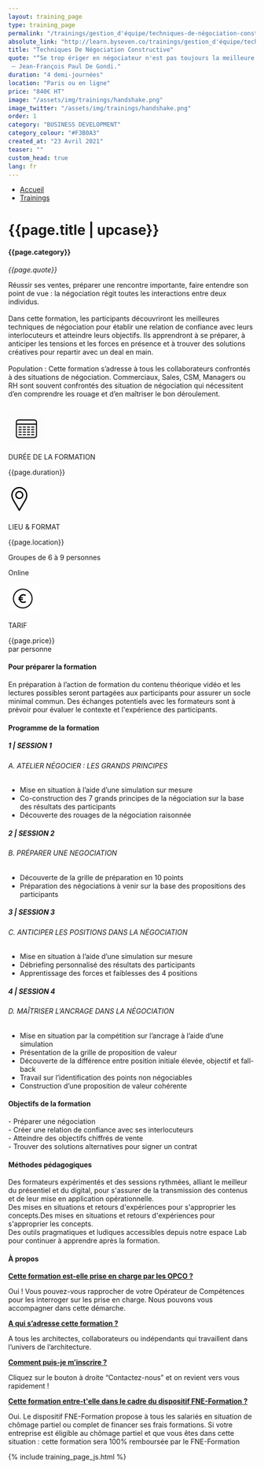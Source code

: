 ```yaml
---
layout: training_page
type: training_page
permalink: "/trainings/gestion_d'équipe/techniques-de-négociation-constructive"
absolute_link: "http://learn.byseven.co/trainings/gestion_d'équipe/techniques-de-négociation-constructive"
title: "Techniques De Négociation Constructive"
quote: "“Se trop ériger en négociateur n'est pas toujours la meilleure qualité pour la négociation.”
 – Jean-François Paul De Gondi."
duration: "4 demi-journées"
location: "Paris ou en ligne"
price: "840€ HT"
image: "/assets/img/trainings/handshake.png"
image_twitter: "/assets/img/trainings/handshake.png"
order: 1
category: "BUSINESS DEVELOPMENT"
category_colour: "#F3B0A3"
created_at: "23 Avril 2021"
teaser: ""
custom_head: true
lang: fr
---
```


<div class="trainings-breadcrumb">
  <nav aria-label="Breadcrumb" class="breadcrumb">
    <ul>
        <li><a href="/">Accueil</a></li>
        <li><a href="/trainings">Trainings</a></li>
    </ul>
  </nav>
</div>
<div class="training-page-main">
  <div class="training-page-main-banner">
    <div class="training-page-main-banner-left">
      <div>
        <h1 class="training-page-main-banner-left-title">{{page.title | upcase}}</h1>
        <h4 class="training-page-main-banner-left-category" style="background: {{page.category_colour}};">{{page.category}}</h4>
        <p class="training-page-main-banner-left-quote"><em>{{page.quote}}</em></p>
      </div>
      <p class="training-page-main-banner-left-description">Réussir ses ventes, préparer une rencontre importante, faire entendre son point de vue : la négociation régit toutes les interactions entre deux individus.<br><br>
      Dans cette formation, les participants découvriront les meilleures techniques de négociation pour établir une relation de confiance avec leurs interlocuteurs et atteindre leurs objectifs. Ils apprendront à se préparer, à anticiper les tensions et les forces en présence et à trouver des solutions créatives pour repartir avec un deal en main.<br><br><span>Population :</span> Cette formation s’adresse à tous les collaborateurs confrontés à des situations de négociation. Commerciaux, Sales, CSM, Managers ou RH sont souvent confrontés  des situation de négociation qui nécessitent d’en comprendre les rouage et d’en  maîtriser le bon déroulement.
      </p>
    </div>
    <div class="training-page-main-banner-right">
      <img src="{{page.image}}" alt="">
    </div>
  </div>
</div>
<div class="training-page-infos" style="background: {{page.category_colour}};">
  <div class="training-pages-infos-date">
    <img src="/assets/img/PICTO_DATE.png" alt="" class='training-page-picto'>
    <div class="traning-pages-info-text">
        <p>DURÉE DE LA FORMATION</p>
        <p>{{page.duration}}</p>
    </div>
  </div>
  <div class="training-pages-infos-place">
    <img src="/assets/img/PICTO_LIEU.png" alt="" class='training-page-picto'>
    <div class="traning-pages-info-text">
        <p>LIEU & FORMAT</p>
        <p>{{page.location}}</p>
        <p>Groupes de 6 à 9 personnes</p>
        <p>Online</p>
    </div>
  </div>
  <div class="training-pages-infos-price">
    <img src="/assets/img/PICTO_TARIFS.png" alt="" class='training-page-picto'>
    <div class="traning-pages-info-text">
        <p class="align">TARIF</p>
        <p>{{page.price}} <br>par personne</p>
    </div>
  </div>
</div>
<div class="training-page-main-description">
  <div class="training-page-main-description-left" >
    <h4 style="text-decoration-color: {{page.category_colour}};">Pour préparer la formation</h4>
    <p>En préparation à l’action de formation du contenu théorique vidéo et les lectures possibles seront partagées aux participants pour assurer un socle minimal commun. Des échanges potentiels avec les formateurs sont à prévoir pour évaluer le contexte et l'expérience des participants.</p>
    <h4 style="text-decoration-color: {{page.category_colour}};">Programme de la formation</h4>
    <h5 style="color: {{page.category_colour}};">1 | SESSION 1</h5>
    <h6>A. ATELIER NÉGOCIER : LES GRANDS PRINCIPES</h6>
    <ul>
      <li>Mise en situation à l’aide d’une simulation sur mesure</li>
      <li>Co-construction des 7 grands principes de la négociation sur la base des résultats des participants</li>
      <li>Découverte des rouages de la négociation raisonnée</li>
    </ul>
    <h5 style="color: {{page.category_colour}};">2 | SESSION 2</h5>
    <h6>B. PRÉPARER UNE NEGOCIATION</h6>
    <ul>
      <li>Découverte de la grille de préparation en 10 points</li>
      <li>Préparation des négociations à venir sur la base des propositions des participants</li>
    </ul>
    <h5 style="color: {{page.category_colour}};">3 | SESSION 3</h5>
    <h6>C. ANTICIPER LES POSITIONS DANS LA NÉGOCIATION</h6>
    <ul>
      <li>Mise en situation à l’aide d’une simulation sur mesure</li>
      <li>Débriefing personnalisé des résultats des participants</li>
      <li>Apprentissage des forces et faiblesses des 4 positions</li>
    </ul>
    <h5 style="color: {{page.category_colour}};">4 | SESSION 4</h5>
    <h6>D. MAÎTRISER L’ANCRAGE DANS LA NÉGOCIATION</h6>
    <ul>
      <li>Mise en situation par la compétition sur l’ancrage à l’aide d’une simulation</li>
      <li>Présentation de la grille de proposition de valeur</li>
      <li>Découverte de la différence entre position initiale élevée, objectif et fall-back</li>
      <li>Travail sur l’identification des points non négociables</li>
      <li>Construction d’une proposition de valeur cohérente</li>
    </ul>
  </div>
  <div class="training-page-main-description-right etre_inspiré_et_inspirant" >
    <div>
      <h4 style="text-decoration-color: {{page.category_colour}};">Objectifs de la formation</h4>
      <p>
        - Préparer une négociation<br>
        - Créer une relation de confiance avec ses interlocuteurs<br>
        - Atteindre des objectifs chiffrés de vente<br>
        - Trouver des solutions alternatives pour signer un contrat
      </p>
      <h4 style="text-decoration-color: {{page.category_colour}};">Méthodes pédagogiques</h4>
      <p>
        Des formateurs expérimentés et des sessions rythmées, alliant le meilleur du présentiel et du digital, pour s'assurer de la transmission des contenus et de leur mise en application opérationnelle. <br>
        Des mises en situations et retours d'expériences pour s'approprier les concepts.Des mises en situations et retours d'expériences pour s'approprier les concepts. <br>
        Des outils pragmatiques et ludiques accessibles depuis notre espace Lab pour continuer à apprendre après la formation.
      </p>
      <h4 style="text-decoration-color: {{page.category_colour}};">À propos</h4>
      <div class="training-page-faq-element">
        <a class='training-page-faq-question-link' data-toggle="collapse" href="#collapse1" role="button" aria-expanded="false" aria-controls="collapse1" style="color: {{page.category_colour}};">
          <div class="training-page-faq-question flex-row-between-centered">
            <p><strong>Cette formation est-elle prise en charge par les OPCO ?</strong></p>
            <i class="fas fa-angle-down fa-2x"></i>
            <i class="fas fa-angle-up fa-2x hidden"></i>
          </div>
        </a>
        <div class="training-page-faq-answer collapse" id="collapse1">
          <p>Oui ! Vous pouvez-vous rapprocher de votre Opérateur de Compétences pour les interroger sur les prise en charge. Nous pouvons vous accompagner dans cette démarche.</p>
        </div>
      </div>
      <div class="training-page-faq-element">
        <a class='training-page-faq-question-link' data-toggle="collapse" href="#collapse2" role="button" aria-expanded="false" aria-controls="collapse2" style="color: {{page.category_colour}};">
          <div class="training-page-faq-question flex-row-between-centered">
            <p><strong>A qui s’adresse cette formation ?</strong></p>
            <i class="fas fa-angle-down fa-2x"></i>
            <i class="fas fa-angle-up fa-2x hidden"></i>
          </div>
        </a>
        <div class="training-page-faq-answer collapse" id="collapse2">
          <p>A tous les architectes, collaborateurs ou indépendants qui travaillent dans l’univers de l’architecture.</p>
        </div>
      </div>
      <div class="training-page-faq-element">
        <a class='training-page-faq-question-link' data-toggle="collapse" href="#collapse3" role="button" aria-expanded="false" aria-controls="collapse3" style="color: {{page.category_colour}};">
          <div class="training-page-faq-question flex-row-between-centered">
            <p><strong>Comment puis-je m’inscrire ?</strong></p>
            <i class="fas fa-angle-down fa-2x"></i>
            <i class="fas fa-angle-up fa-2x hidden"></i>
          </div>
        </a>
        <div class="training-page-faq-answer collapse" id="collapse3">
          <p>Cliquez sur le bouton à droite “Contactez-nous” et on revient vers vous rapidement !</p>
        </div>
      </div>
      <div class="training-page-faq-element">
        <a class='training-page-faq-question-link' data-toggle="collapse" href="#collapse4" role="button" aria-expanded="false" aria-controls="collapse4" style="color: {{page.category_colour}};">
          <div class="training-page-faq-question flex-row-between-centered">
            <p><strong>Cette formation entre-t'elle dans le cadre du dispositif FNE-Formation ?</strong></p>
            <i class="fas fa-angle-down fa-2x"></i>
            <i class="fas fa-angle-up fa-2x hidden"></i>
          </div>
        </a>
        <div class="training-page-faq-answer collapse" id="collapse4">
          <p>Oui. Le dispositif FNE-Formation propose à tous les salariés en situation de chômage partiel ou complet de financer ses frais formations. Si votre entreprise est éligible au chômage partiel et que vous êtes dans cette situation : cette formation sera 100% remboursée par le FNE-Formation</p>
        </div>
      </div>
    </div>
  </div>
</div>

{% include training_page_js.html %}

